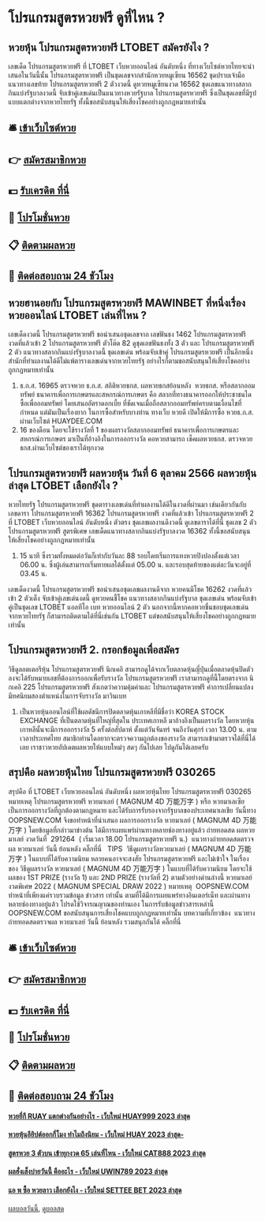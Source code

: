 # โปรแกรมสูตรหวยฟรี ดูที่ไหน ?
## หวยหุ้น โปรแกรมสูตรหวยฟรี LTOBET สมัครยังไง ?
เลขเด็ด โปรแกรมสูตรหวยฟรี ที่ LTOBET เว็บหวยออนไลน์ อันดับหนึ่ง ที่ทางเว็บไซต์หวยไทยจะนำเสนอในวันนี้นั้น โปรแกรมสูตรหวยฟรี เป็นชุดเลขจากสำนักหวยหมูเซียน 16562 ชุดปราบเจ้ามือ แนวทางเลขท้าย โปรแกรมสูตรหวยฟรี 2 ตัวงวดนี้ ดูหวยหมูเซียนงวด 16562 ชุดเลขแนวทางสลากกินแบ่งรัฐบาลงวดนี้ จับเข้าคู่เลขเด่นเป็นแนวทางหวยรัฐบาล โปรแกรมสูตรหวยฟรี ซึ่งเป็นชุดเลขที่มีรูปแบบแตกต่างจากหวยไทยรัฐ ทั้งนี้ขอสนับสนุนให้เสี่ยงโชคอย่างถูกกฎหมายเท่านั้น

## 🛎 [เข้าเว็บไซต์หวย](https://bit.ly/3BG5bNw)
## 👉 [สมัครสมาชิกหวย](https://bit.ly/3BG5bNw)
## 💵 [รับเครดิต ที่นี่](https://bit.ly/3C3mvgS)
## 👑 [โปรโมชั่นหวย](https://bit.ly/3C3mvgS)
## 📋 [ติดตามผลหวย](https://bit.ly/3C3mvgS)
## 📱 [ติดต่อสอบถาม 24 ชัวโมง](https://bit.ly/3C3mvgS)

## หวยฮานอยกับ โปรแกรมสูตรหวยฟรี MAWINBET ที่หนึ่งเรื่องหวยออนไลน์ LTOBET เล่นที่ไหน ?
เลขเด็ดงวดนี้ โปรแกรมสูตรหวยฟรี ขอนำเสนอชุดเลขจาก เลขฟันธง 1462 โปรแกรมสูตรหวยฟรี งวดที่แล้วเข้า 2 โปรแกรมสูตรหวยฟรี ตัวโต๊ด 82 ดูชุดเลขฟันธงทั้ง 3 ตัว และ โปรแกรมสูตรหวยฟรี 2 ตัว แนวทางสลากกินแบ่งรัฐบาลงวดนี้ ชุดเลขเด่น พร้อมจับเข้าคู่ โปรแกรมสูตรหวยฟรี เป็นอีกหนึ่งสำนักที่ทำผลงานได้ดีไม่แพ้ตารางเลขเด่นจากหวยไทยรัฐ อย่างไรก็ตามขอสนับสนุนให้เสี่ยงโชคอย่างถูกกฎหมายเท่านั้น
1. ธ.ก.ส. 16965 ตรวจหวย ธ.ก.ส. สถิติหวยธกส. ผลหวยธกสย้อนหลัง  หวยธกส. หรือสลากออมทรัพย์ ธนาคารเพื่อการเกษตรและสหกรณ์การเกษตร คือ สลากที่ทางธนาคารออกให้ประชาชนไดซื้อเพื่อออมทรัพย์ โดยเสนออัตราดอกเบี้ย ที่ชัดเจนเมื่อถือสลากออมทรัพย์ครบตามเงื่อนไขที่กำหนด แต่มันเป็นเรื่องยาก ในการซื้อสำหรับบางท่าน ทางเว็บ หวยดี เปิดให้มีการซื้อ หวยธ.ก.ส. ผ่านเว็บไซต์ HUAYDEE.COM
2. 16 ของดือน โดยจะใช้รางวัลที่ 1 ของผลรางวัลสลากออมทรัพย์ ธนาคารเพื่อการเกษตรและสหกรณ์การเกษตร มาเป็นที่อ้างอิงในการออกรางวัล คอหวยสามารถ เช็คผลหวยธกส. ตรวจหวยธกส.ผ่านเว็บไซต์ของเราได้ทุกงวด

## โปรแกรมสูตรหวยฟรี ผลหวยหุ้น วันที่ 6 ตุลาคม 2566 ผลหวยหุ้นล่าสุด LTOBET เลือกยังไง ?
หวยไทยรัฐ โปรแกรมสูตรหวยฟรี ชุดตารางเลขเด่นที่ทำผลงานได้ดีในงวดที่ผ่านมา เช่นเดียวกันกับ เลขดารา โปรแกรมสูตรหวยฟรี 16362 โปรแกรมสูตรหวยฟรี งวดที่แล้วเข้า โปรแกรมสูตรหวยฟรี 2 ที่ LTOBET เว็บหวยออนไลน์ อันดับหนึ่ง ตัวตรง ชุดเลขผลงานดีงวดนี้ ดูเลขดาราได้ที่นี่ ชุดเลข 2 ตัว โปรแกรมสูตรหวยฟรี สูตรพิเศษ เลขเด็ดแนวทางสลากกินแบ่งรัฐบาลงวด 16362 ทั้งนี้ขอสนับสนุนให้เสี่ยงโชคอย่างถูกกฎหมายเท่านั้น
1. 15 นาที ซึ่งรวมทั้งหมดต่อวันก็เท่ากับวันละ 88 รอบโดยเริ่มการแทงหวยปิงปองตั้งแต่เวลา 06.00 น. ซึ่งผู้เล่นสามารถเริ่มทายผลได้ตั้งแต่ 05.00 น. และรอบสุดท้ายของแต่ละวันจะอยู่ที่ 03.45 น.

เลขเด็ดงวดนี้ โปรแกรมสูตรหวยฟรี ขอนำเสนอชุดเลขผลงานดีจาก หวยคนมีโชค 16262 งวดที่แล้วเข้า 2 ตัวเต็ง จับเข้าคู่เลขเด่นงดนี้ ดูหวยคนชี้โชค แนวทางสลากกินแบ่งรัฐบาล ชุดเลขเด่น พร้อมจับเข้าคู่เป็นชุดเลข LTOBET แอลทีโอ เบท หวยออนไลน์ 2 ตัว นอกจากนี้หากคอหวยชื่นชอบชุดเลขเด่นจากหวยไทยรัฐ ก็สามารถติดตามได้ที่นี่เช่นกัน LTOBET แต่ขอสนับสนุนให้เสี่ยงโชคอย่างถูกกฎหมายเท่านั้น

## โปรแกรมสูตรหวยฟรี 2. กรอกข้อมูลเพื่อสมัคร
วิธีดูลอตเตอรีหุ้น โปรแกรมสูตรหวยฟรี นิกเคอิ สามารถดูได้จากเว็บตลาดหุ้นญี่ปุ่นเมื่อตลาดหุ้นปิดตัวลงจะได้รับหมายเลขที่ต้องการออกเพื่อรับรางวัล โปรแกรมสูตรหวยฟรี เราสามารถดูที่นี้โดยตรงจาก นิกเคอิ 225 โปรแกรมสูตรหวยฟรี สังเกตว่าความคุ้มค่าและ โปรแกรมสูตรหวยฟรี ค่าการเปลี่ยนแปลงมีทศนิยมสองตำแหน่งในการจับรางวัล มาวินเบท
1. เป็นหวยหุ้นออนไลน์ที่ใช้ผลดัชนีการปิดตลาดหุ้นเกาหลีที่มีชื่อว่า KOREA STOCK EXCHANGE ที่เป็นตลาดหุ้นที่ใหญ่ที่สุดใน ประเทศเกาหลี มาอ้างอิงเป็นผลรางวัล โดยหวยหุ้นเกาหลีนั้นจะมีการออกรางวัล 5 ครั้งต่อสัปดาห์ ตั้งแต่วันจันทร์ จนถึงวันศุกร์ เวลา 13.00 น. ตามเวลาประเทศไทย สมาชิกท่านใดอยากจะตรวจความถูกต้องของรางวัล สามารถเข้ามาตรวจได้ที่นี่ได้เลย เราชาวหวยอัปเดตผลหวยให้แบบใหม่ๆ สดๆ กันไปเลย ไปดูกันได้เลยครับ

## สรุปคือ ผลหวยหุ้นไทย โปรแกรมสูตรหวยฟรี 030265
สรุปคือ ที่ LTOBET เว็บหวยออนไลน์ อันดับหนึ่ง ผลหวยหุ้นไทย โปรแกรมสูตรหวยฟรี 030265 หมายเหตุ โปรแกรมสูตรหวยฟรี หวยมาเลย์ ( MAGNUM 4D 万能万字 ) หรือ หวยมาเลเซีย เป็นการออกรางวัลที่ถูกต้องตามกฎหมาย และได้รับการรับรองจากรัฐบาลของประเทศมาเลเชีย
วันนี้ทาง OOPSNEW.COM จึงขอทำหน้าที่นำเสนอ ผลการออกรางวัล หวยมาเลย์ ( MAGNUM 4D 万能万字 ) โดยข้อมูลที่กล่าวมาข่างต้น ได้มีการเผยแพร่ผ่านทางหลายช่องทางอยู่แล้ว
ถ่ายทอดสด ผลหวยมาเลย์ งวดวันที่  291264  ( เริ่มเวลา 18.00 โปรแกรมสูตรหวยฟรี น.)
 แนวทางถ่ายทอดสดตรวจผล หวยมาเลย์ วันนี้ ย้อนหลัง คลิ๊กที่นี่  
TIPS  วิธีดูผลรางวัลหวยมาเลย์ ( MAGNUM 4D 万能万字 ) ในแบบที่ได้รับความนิยม
หลายคนอาจจะสงสัย โปรแกรมสูตรหวยฟรี และไม่เข้าใจ ในเรื่องของ วิธีดูผลรางวัล หวยมาเลย์ ( MAGNUM 4D 万能万字 ) ในแบบที่ได้รับความนิยม โดยจะใช้ผลของ 1ST PRIZE (รางวัล 1) และ 2ND PRIZE (รางวัลที่ 2) ตามตัวอย่างด่านล่างนี้
หวยมาเลย์งวดพิเศษ 2022 ( MAGNUM SPECIAL DRAW 2022 )
หมายเหตุ  OOPSNEW.COM ทำหน้าที่เพียงแค่รวบรวมข้อมูล ข่าวสาร เท่านั้น ตามที่ได้มีการเผยแพร่ทางอินเตอร์เน็ท และผ่านทางหลายช่องทางอยู่แล้ว โปรดใช้วิจารณญาณของท่านเอง ในการรับข้อมูลข่าวสารเหล่านี้ OOPSNEW.COM ขอสนับสนุนการเสี่ยงโชคแบบถูกกฎหมายเท่านั้น
บทความที่เกี่ยวข้อง
 แนวทางถ่ายทอดสดตรวจผล หวยมาเลย์ วันนี้ ย้อนหลัง รวมสนุกกันได้ คลิ๊กที่นี่  

## 🛎 [เข้าเว็บไซต์หวย](https://bit.ly/3BG5bNw)
## 👉 [สมัครสมาชิกหวย](https://bit.ly/3BG5bNw)
## 💵 [รับเครดิต ที่นี่](https://bit.ly/3C3mvgS)
## 👑 [โปรโมชั่นหวย](https://bit.ly/3C3mvgS)
## 📋 [ติดตามผลหวย](https://bit.ly/3C3mvgS)
## 📱 [ติดต่อสอบถาม 24 ชัวโมง](https://bit.ly/3C3mvgS)

#### [หวยยี่กี RUAY แตกต่างกันอย่างไร - เว็บใหม่ HUAY999 2023 ล่าสุด](https://atom.io/themes/หวยยี่กี%20ruay%20แตกต่างกันอย่างไร%20-%20เว็บใหม่%20huay999%202023%20ล่าสุด)
#### [หวยหุ้นอียิปต์ออกกี่โมง ทำไมถึงนิยม - เว็บใหม่ HUAY 2023 ล่าสุด-](https://atom.io/themes/หวยหุ้นอียิปต์ออกกี่โมง%20ทำไมถึงนิยม%20-%20เว็บใหม่%20huay%202023%20ล่าสุด-)
#### [สูตรหวย 3 ตัวบน เข้าทุกงวด 65 เล่นที่ไหน - เว็บใหม่ CAT888 2023 ล่าสุด](https://atom.io/themes/สูตรหวย%203%20ตัวบน%20เข้าทุกงวด%2065%20เล่นที่ไหน%20-%20เว็บใหม่%20cat888%202023%20ล่าสุด)
#### [ผลฮั่งเส็งบ่ายวันนี้ คืออะไร - เว็บใหม่ UWIN789 2023 ล่าสุด](https://atom.io/themes/ผลฮั่งเส็งบ่ายวันนี้%20คืออะไร%20-%20เว็บใหม่%20uwin789%202023%20ล่าสุด)
#### [แอ พ ซื้อ หวยลาว เลือกยังไง - เว็บใหม่ SETTEE BET 2023 ล่าสุด](https://atom.io/themes/แอ%20พ%20ซื้อ%20หวยลาว%20เลือกยังไง%20-%20เว็บใหม่%20settee%20bet%202023%20ล่าสุด)

[ผลบอลวันนี้](https://siamsport.tv "ผลบอลวันนี้"), [ดูบอลสด](https://siamsport.tv/ดูบอลสด "ดูบอลสด")
